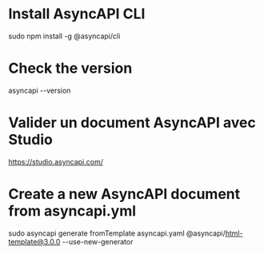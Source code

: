 # Install AsyncAPI CLI
sudo npm install -g @asyncapi/cli

# Check the version
asyncapi --version

# Valider un document AsyncAPI avec Studio
https://studio.asyncapi.com/

# Create a new AsyncAPI document from asyncapi.yml
sudo asyncapi generate fromTemplate asyncapi.yaml @asyncapi/html-template@3.0.0 --use-new-generator
